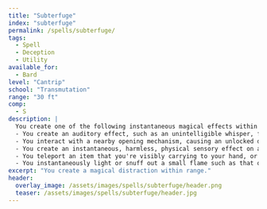 ```yaml
---
title: "Subterfuge"
index: "subterfuge"
permalink: /spells/subterfuge/
tags:
  - Spell
  - Deception
  - Utility
available_for:
  - Bard
level: "Cantrip"
school: "Transmutation"
range: "30 ft"
comp:
  - S
description: |
  You create one of the following instantaneous magical effects within range:
  - You create an auditory effect, such as an unintelligible whisper, faint musical notes, or creaky floorboards.
  - You interact with a nearby opening mechanism, causing an unlocked door, window, or container to softly open or close.
  - You create an instantaneous, harmless, physical sensory effect on another creature, such as a tap on the shoulder, warm breathing against the neck, or a light tug on a pocket. This effect is cannot meaningfully hinder a creature's actions.
  - You teleport an item that you're visibly carrying to your hand, or from your hand to a place such as your belt. The item can weigh no more than 5 lbs.
  - You instantaneously light or snuff out a small flame such as that of a candle or a torch.
excerpt: "You create a magical distraction within range."
header:
  overlay_image: /assets/images/spells/subterfuge/header.png
  teaser: /assets/images/spells/subterfuge/header.jpg
---
```

